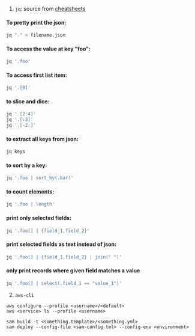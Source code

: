 1. `jq`: source from [cheatsheets](https://github.com/IMpcuong/cheatsheets/blob/master/jq)

#### To pretty print the json:

```bash
jq "." < filename.json
```

#### To access the value at key "foo":

```bash
jq '.foo'
```

#### To access first list item:

```bash
jq '.[0]'
```

#### to slice and dice:

```bash
jq '.[2:4]'
jq '.[:3]'
jq '.[-2:]'
```

#### to extract all keys from json:

```bash
jq keys
```

#### to sort by a key:

```bash
jq '.foo | sort_by(.bar)'
```

#### to count elements:

```bash
jq '.foo | length'
```

#### print only selected fields:

```bash
jq '.foo[] | {field_1,field_2}'
```

#### print selected fields as text instead of json:

```bash
jq '.foo[] | {field_1,field_2} | join(" ")'
```

#### only print records where given field matches a value

```bash
jq '.foo[] | select(.field_1 == "value_1")'
```

2. `aws-cli`

```aws
aws configure --profile <username>/<default>
aws <service> ls --profile <username>
```

```sam
sam build -t <something.template>/<something.yml>
sam deploy --config-file <sam-config.tml> --config-env <environment>
```
